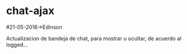 # chat-ajax

#21-05-2016->Edinson

Actualizacion de bandeja de chat, para mostrar u ocultar, de acuerdo al logged...
